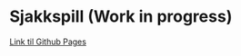 # Sjakkspill (Work in progress)
[Link til Github Pages](https://tobiasrefsholt.github.io/Sjakkspill/)
